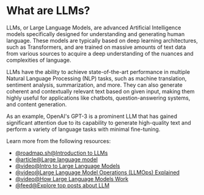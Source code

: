 # What are LLMs?

LLMs, or Large Language Models, are advanced Artificial Intelligence models specifically designed for understanding and generating human language. These models are typically based on deep learning architectures, such as Transformers, and are trained on massive amounts of text data from various sources to acquire a deep understanding of the nuances and complexities of language.

LLMs have the ability to achieve state-of-the-art performance in multiple Natural Language Processing (NLP) tasks, such as machine translation, sentiment analysis, summarization, and more. They can also generate coherent and contextually relevant text based on given input, making them highly useful for applications like chatbots, question-answering systems, and content generation.

As an example, OpenAI's GPT-3 is a prominent LLM that has gained significant attention due to its capability to generate high-quality text and perform a variety of language tasks with minimal fine-tuning.

Learn more from the following resources:

- [@roadmap.sh@Introduction to LLMs](https://roadmap.sh/guides/introduction-to-llms)
- [@article@Large language model](https://en.wikipedia.org/wiki/Large_language_model)
- [@video@Intro to Large Language Models](https://www.youtube.com/watch?v=zjkBMFhNj_g)
- [@video@Large Language Model Operations (LLMOps) Explained](https://www.youtube.com/watch?v=cvPEiPt7HXo)
- [@video@How Large Language Models Work](https://youtu.be/5sLYAQS9sWQ)
- [@feed@Explore top posts about LLM](https://app.daily.dev/tags/llm?ref=roadmapsh)

